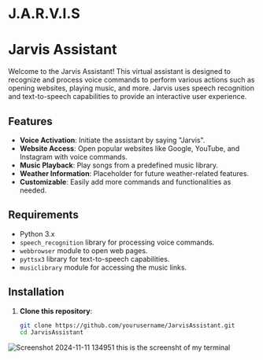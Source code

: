 # J.A.R.V.I.S
# Jarvis Assistant

Welcome to the Jarvis Assistant! This virtual assistant is designed to recognize and process voice commands to perform various actions such as opening websites, playing music, and more. Jarvis uses speech recognition and text-to-speech capabilities to provide an interactive user experience.

## Features
- **Voice Activation**: Initiate the assistant by saying "Jarvis".
- **Website Access**: Open popular websites like Google, YouTube, and Instagram with voice commands.
- **Music Playback**: Play songs from a predefined music library.
- **Weather Information**: Placeholder for future weather-related features.
- **Customizable**: Easily add more commands and functionalities as needed.

## Requirements
- Python 3.x
- `speech_recognition` library for processing voice commands.
- `webbrowser` module to open web pages.
- `pyttsx3` library for text-to-speech capabilities.
- `musiclibrary` module for accessing the music links.

## Installation
1. **Clone this repository**:
   ```sh
   git clone https://github.com/yourusername/JarvisAssistant.git
   cd JarvisAssistant
![Screenshot 2024-11-11 134951](https://github.com/user-attachments/assets/8b08544f-3384-40c7-a3a8-38a0f1c0af88)
this is the screensht of my terminal
